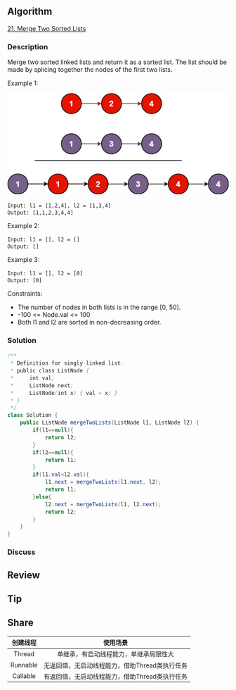 ## Algorithm

[21. Merge Two Sorted Lists](https://leetcode.com/problems/merge-two-sorted-lists/)

### Description

Merge two sorted linked lists and return it as a sorted list. The list should be made by splicing together the nodes of the first two lists.


Example 1:

![](assets/20210405-f9c28e46.png)

```
Input: l1 = [1,2,4], l2 = [1,3,4]
Output: [1,1,2,3,4,4]
```


Example 2:

```
Input: l1 = [], l2 = []
Output: []
```

Example 3:

```
Input: l1 = [], l2 = [0]
Output: [0]
```

Constraints:

- The number of nodes in both lists is in the range [0, 50].
- -100 <= Node.val <= 100
- Both l1 and l2 are sorted in non-decreasing order.

### Solution

```java
/**
 * Definition for singly-linked list.
 * public class ListNode {
 *     int val;
 *     ListNode next;
 *     ListNode(int x) { val = x; }
 * }
 */
class Solution {
    public ListNode mergeTwoLists(ListNode l1, ListNode l2) {
        if(l1==null){
            return l2;
        }
        if(l2==null){
            return l1;
        }
        if(l1.val<l2.val){
            l1.next = mergeTwoLists(l1.next, l2);
            return l1;
        }else{
            l2.next = mergeTwoLists(l1, l2.next);
            return l2;
        }
    }
}
```

### Discuss

## Review


## Tip


## Share


| 创建线程 | 使用场景 |
| :-:  | :-:  |
| Thread|单继承，有启动线程能力，单继承局限性大 |
| Runnable|无返回值，无启动线程能力，借助Thread类执行任务|
| Callable|有返回值，无启动线程能力，借助Thread类执行任务 |

